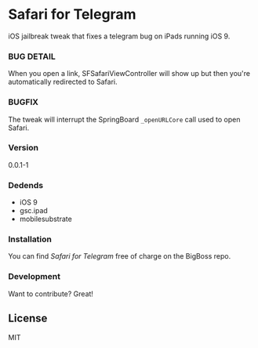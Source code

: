# Safari for Telegram

iOS jailbreak tweak that fixes a telegram bug on iPads running iOS 9.

### BUG DETAIL

When you open a link, SFSafariViewController will show up but then you're automatically redirected to Safari.

### BUGFIX

The tweak will interrupt the SpringBoard ```_openURLCore``` call used to open Safari.

### Version
0.0.1-1

### Dedends

* iOS 9
* gsc.ipad
* mobilesubstrate

### Installation

You can find *Safari for Telegram* free of charge on the BigBoss repo.

### Development

Want to contribute? Great!

License
----

MIT
